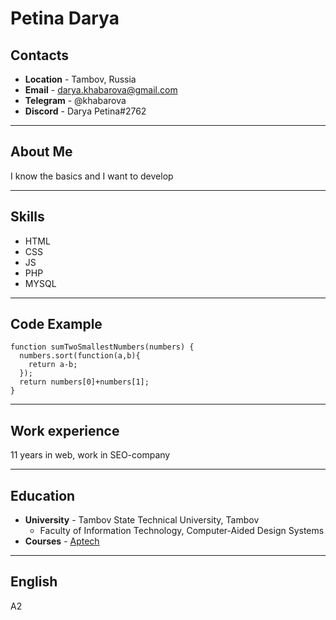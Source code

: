 # Petina Darya
## Contacts

* **Location** - Tambov, Russia
* **Email** - darya.khabarova@gmail.com
* **Telegram** - @khabarova
* **Discord** - Darya Petina#2762
**********************************
## About Me

I know the basics and I want to develop
**********************************
## Skills

* HTML
* CSS
* JS
* PHP
* MYSQL
**********************************
## Code Example

```
function sumTwoSmallestNumbers(numbers) {  
  numbers.sort(function(a,b){
    return a-b;
  });
  return numbers[0]+numbers[1];
}
```
***********************************
## Work experience

11 years in web, work in SEO-company
***********************************
## Education

* **University** - Tambov State Technical University, Tambov
    + Faculty of Information Technology, Computer-Aided Design Systems
* **Courses** - [Aptech](http://aptech-russia.com/)
***********************************
## English
A2
